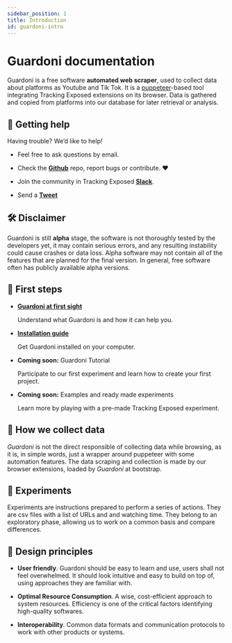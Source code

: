 ```yaml
---
sidebar_position: 1
title: Introduction
id: guardoni-intro
---
```


# Guardoni documentation

Guardoni is a free software **automated web scraper**, used to collect data about platforms as Youtube and Tik Tok. It is a [puppeteer](https://github.com/puppeteer/puppeteer)-based tool integrating Tracking Exposed extensions on its browser. Data is gathered and copied from platforms into our database for later retrieval or analysis.

## 🤝 Getting help

Having trouble? We’d like to help!

<!-- Try the FAQ – it’s got answers to some common questions. -->

- Feel free to ask questions by email. <!-- should the email be visible? -->

- Check the **[Github](https://github.com/tracking-exposed)** repo, report bugs or contribute. ❤️

- Join the community in Tracking Exposed **[Slack](https://trackingexposed.slack.com)**.

- Send a **[Tweet](https://twitter.com/trackingexposed)**

## 🛠 Disclaimer

Guardoni is still **alpha** stage, the software is not thoroughly tested by the developers yet, it may contain serious errors, and any resulting instability could cause crashes or data loss. Alpha software may not contain all of the features that are planned for the final version. In general, free software often has publicly available alpha versions.

## 👣 First steps

- **[Guardoni at first sight](https://docs.tracking.exposed/guardoni/getting-started/usage)**

  Understand what Guardoni is and how it can help you.

- **[Installation guide](https://docs.tracking.exposed/guardoni/getting-started/installation)**

  Get Guardoni installed on your computer.

- **Coming soon:** Guardoni Tutorial <!-- TBD -->

  Participate to our first experiment and learn how to create your first project.

- **Coming soon:** Examples and ready made experiments <!-- TBD -->

  Learn more by playing with a pre-made Tracking Exposed experiment.

<!--
## ⚛️ Features
-->

## 🔬 How we collect data

_Guardoni_ is not the direct responsible of collecting data while browsing, as it is, in simple words, just a wrapper around puppeteer with some automation features. The data scraping and collection is made by our browser extensions, loaded by _Guardoni_ at bootstrap.

## 🧪 Experiments

Experiments are instructions prepared to perform a series of actions. They are csv files with a list of URLs and and watching time. They belong to an exploratory phase, allowing us to work on a common basis and compare differences.

## 🏹 Design principles

- **User friendly**. Guardoni should be easy to learn and use, users shall not feel overwhelmed. It should look intuitive and easy to build on top of, using approaches they are familiar with.

- **Optimal Resource Consumption**. A wise, cost-efficient approach to system resources. Efficiency is one of the critical factors identifying high-quality softwares.

- **Interoperability**. Common data formats and communication protocols to work with other products or systems.
